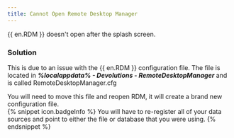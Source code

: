 ```yaml
---
title: Cannot Open Remote Desktop Manager
---
```

{{ en.RDM }} doesn't open after the splash screen.
### Solution
This is due to an issue with the {{ en.RDM }} configuration file. The file is located in ***%localappdata% - Devolutions - RemoteDesktopManager*** and is called RemoteDesktopManager.cfg  

You will need to move this file and reopen RDM, it will create a brand new configuration file.  
{% snippet icon.badgeInfo %}
You will have to re-register all of your data sources and point to either the file or database that you were using.
{% endsnippet %}
